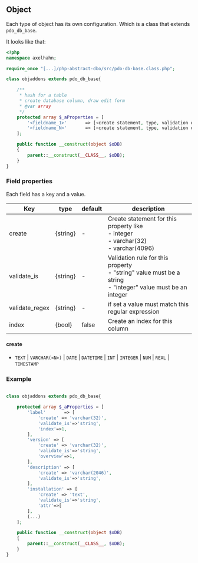 ## Object

Each type of object has its own configuration. Which is a class that extends `pdo_db_base`.

It looks like that:

```php
<?php
namespace axelhahn;

require_once "[...]/php-abstract-dbo/src/pdo-db-base.class.php";

class objaddons extends pdo_db_base{

    /**
     * hash for a table
     * create database column, draw edit form
     * @var array 
     */
    protected array $_aProperties = [
        '<fieldname_1>'       => [<create statement, type, validation options>],
        '<fieldname_N>'       => [<create statement, type, validation options>],
    ];

    public function __construct(object $oDB)
    {
        parent::__construct(__CLASS__, $oDB);
    }
}
```

### Field properties

Each field has a key and a value.


| Key            | type     | default | description |
| ---            | ---      | ---   | --- |
| create         | {string} | -     | Create statement for this property like<br>- integer<br>- varchar(32)<br>- varchar(4096) |
| validate_is    | {string} | -     | Validation rule for this property <br>- "string" value must be a string<br>- "integer" value must be an integer|
| validate_regex | {string} | -     | if set a value must match this regular expression |
| index          | {bool}   | false | Create an index for this column |

#### create

* `TEXT` | `VARCHAR(<N>)` | `DATE` | `DATETIME` | `INT` | `INTEGER` | `NUM` | `REAL` | `TIMESTAMP`

### Example

```php

class objaddons extends pdo_db_base{

    protected array $_aProperties = [
        'label'       => [
            'create' => 'varchar(32)',
            'validate_is'=>'string', 
            'index'=>1,
        ],
        'version' => [
            'create' => 'varchar(32)',
            'validate_is'=>'string', 
            'overview'=>1,
        ],
        'description' => [
            'create' => 'varchar(2046)', 
            'validate_is'=>'string', 
        ],
        'installation' => [
            'create' => 'text', 
            'validate_is'=>'string', 
            'attr'=>[
        ],
        (...)
    ];

    public function __construct(object $oDB)
    {
        parent::__construct(__CLASS__, $oDB);
    }
}        